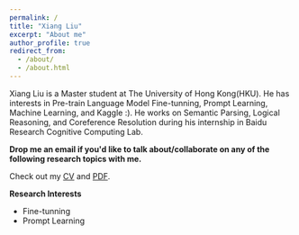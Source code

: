 ```yaml
---
permalink: /
title: "Xiang Liu"
excerpt: "About me"
author_profile: true
redirect_from: 
  - /about/
  - /about.html
---
```




Xiang Liu is a Master student at The University of Hong Kong(HKU). He has interests in Pre-train Language Model Fine-tunning,  Prompt Learning, Machine Learning, and Kaggle :). He works on Semantic Parsing, Logical Reasoning, and Coreference Resolution during his internship in Baidu Research Cognitive Computing Lab.

**Drop me an email if you'd like to talk about/collaborate on any of the following research topics with me.**

Check out my [CV](https://dominic789654.github.io/cv/)
and [PDF](https://dominic789654.github.io/files/cv_en.pdf).

<!-- , [Chinese pdf](https://dominic789654.github.io/files/cv_cn.pdf) -->
**Research Interests**
  * Fine-tunning
  * Prompt Learning  


